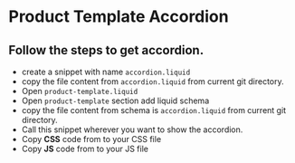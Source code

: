 # Product Template Accordion 

## Follow the steps to get accordion.
- create a snippet with name `accordion.liquid`
- copy the file content from `accordion.liquid` from current git directory.
- Open `product-template.liquid`
- Open `product-template` section add liquid schema 
- copy the file content from schema is `accordion.liquid` from current git directory.
- Call this snippet wherever you want to show the accordion.
- Copy **CSS** code from to your CSS file
- Copy **JS** code from to your JS file


